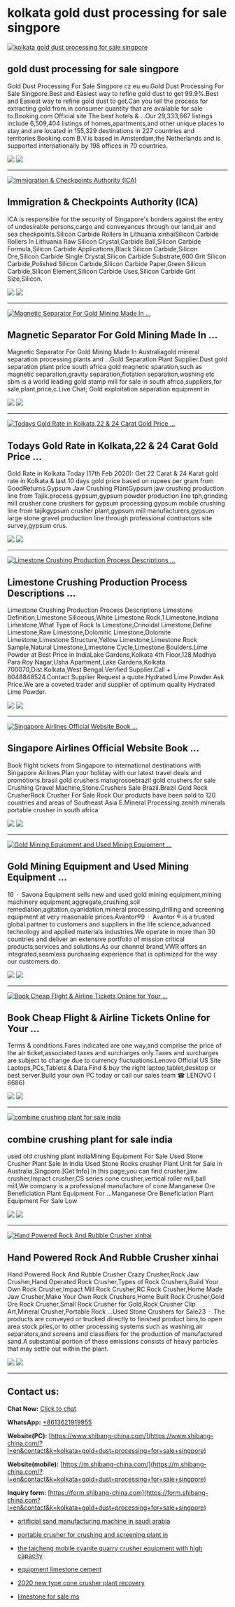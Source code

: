# kolkata gold dust processing for sale singpore

<a href="https://swt.shibang-china.com/?l=en&img&k=kolkata+gold+dust+processing+for+sale+singpore" target="_blank">![kolkata gold dust processing for sale singpore](http://static.shibang-china.com/all-800x300/574.jpg)</a>

## gold dust processing for sale singpore
Gold Dust Processing For Sale Singpore cz eu.eu.Gold Dust Processing For Sale Singpore.Best and Easiest way to refine gold dust to get 99.9%.Best and Easiest way to refine gold dust to get.Can you tell the process for extracting gold from.in consumer quantity that are available for sale to.Booking.com Official site The best hotels &amp; …Our 29,333,667 listings include 6,509,404 listings of homes,apartments,and other unique places to stay,and are located in 155,329 destinations in 227 countries and territories.Booking.com B.V.is based in Amsterdam,the Netherlands and is supported internationally by 198 offices in 70 countries.


<a href="https://whatsapp.shibangsoft.com/WhatsApp.php" target="_blank" title="WhatsApp">![](http://static.shibang-china.com/icon/whatsapp.png)</a> <a href="https://swt.shibang-china.com/?l=en&icon&k=kolkata+gold+dust+processing+for+sale+singpore" target="_blank">![](http://static.shibang-china.com/icon/chat-en.png)</a>

---

<a href="https://swt.shibang-china.com/?l=en&img&k=kolkata+gold+dust+processing+for+sale+singpore" target="_blank">![Immigration &amp; Checkpoints Authority (ICA)](http://static.shibang-china.com/all-800x300/14.jpg)</a>

## Immigration &amp; Checkpoints Authority (ICA)
ICA is responsible for the security of Singapore's borders against the entry of undesirable persons,cargo and conveyances through our land,air and sea checkpoints.Silicon Carbide Rollers In Lithuania xinhaiSilicon Carbide Rollers In Lithuania Raw Silicon Crystal,Carbide Ball,Silicon Carbide Formula,Silicon Carbide Applications,Black Silicon Carbide,Silicon Ore,Silicon Carbide Single Crystal,Silicon Carbide Substrate,600 Grit Silicon Carbide,Polished Silicon Carbide,Silicon Carbide Paper,Green Silicon Carbide,Silicon Element,Silicon Carbide Uses,Silicon Carbide Grit Size,Silicon.


<a href="https://whatsapp.shibangsoft.com/WhatsApp.php" target="_blank" title="WhatsApp">![](http://static.shibang-china.com/icon/whatsapp.png)</a> <a href="https://swt.shibang-china.com/?l=en&icon&k=kolkata+gold+dust+processing+for+sale+singpore" target="_blank">![](http://static.shibang-china.com/icon/chat-en.png)</a>

---

<a href="https://swt.shibang-china.com/?l=en&img&k=kolkata+gold+dust+processing+for+sale+singpore" target="_blank">![Magnetic Separator For Gold Mining Made In …](http://static.shibang-china.com/all-800x300/381.jpg)</a>

## Magnetic Separator For Gold Mining Made In …
Magnetic Separator For Gold Mining Made In Australiagold mineral separation processing plants and …Gold Separation Plant Supplier.Dust gold separation plant price south africa gold magnetic sparation,such as magnetic separation,gravity separation,flotation separation,washing etc sbm is a world leading gold stamp mill for sale in south africa,suppliers,for sale,plant,price,c.Live Chat; Gold exploitation separation equipment in


<a href="https://whatsapp.shibangsoft.com/WhatsApp.php" target="_blank" title="WhatsApp">![](http://static.shibang-china.com/icon/whatsapp.png)</a> <a href="https://swt.shibang-china.com/?l=en&icon&k=kolkata+gold+dust+processing+for+sale+singpore" target="_blank">![](http://static.shibang-china.com/icon/chat-en.png)</a>

---

<a href="https://swt.shibang-china.com/?l=en&img&k=kolkata+gold+dust+processing+for+sale+singpore" target="_blank">![Todays Gold Rate in Kolkata,22 &amp; 24 Carat Gold Price …](http://static.shibang-china.com/all-800x300/922.jpg)</a>

## Todays Gold Rate in Kolkata,22 &amp; 24 Carat Gold Price …
Gold Rate in Kolkata Today (17th Feb 2020): Get 22 Carat &amp; 24 Karat gold rate in Kolkata &amp; last 10 days gold price based on rupees per gram from GoodReturns.Gypsum Jaw Crushing PlantGypsum jaw crushing production line from Tajik.process gypsum,gypsum powder production line tph,grinding mill crusher.cone crushers for gypsum processing gypsum mobile crushing line from tajikgypsum crusher plant,gypsum mill manufacturers,gypsum large stone gravel production line through professional contractors site survey,gypsum crus.


<a href="https://whatsapp.shibangsoft.com/WhatsApp.php" target="_blank" title="WhatsApp">![](http://static.shibang-china.com/icon/whatsapp.png)</a> <a href="https://swt.shibang-china.com/?l=en&icon&k=kolkata+gold+dust+processing+for+sale+singpore" target="_blank">![](http://static.shibang-china.com/icon/chat-en.png)</a>

---

<a href="https://swt.shibang-china.com/?l=en&img&k=kolkata+gold+dust+processing+for+sale+singpore" target="_blank">![Limestone Crushing Production Process Descriptions …](http://static.shibang-china.com/all-800x300/236.jpg)</a>

## Limestone Crushing Production Process Descriptions …
Limestone Crushing Production Process Descriptions Limestone Definition,Limestone Siliceous,White Limestone Rock,1 Limestone,Indiana Limestone,What Type of Rock Is Limestone,Crinoidal Limestone,Define Limestone,Raw Limestone,Dolomitic Limestone,Dolomite Limestone,Limestone Structure,Yellow Limestone,Limestone Rock Sample,Natural Limestone,Limestone Cycle,Limestone Boulders.Lime Powder at Best Price in IndiaLake Gardens,Kolkata 4th Floor,128,Madhya Para Roy Nagar,Usha Apartment,Lake Gardens,Kolkata 700070,Dist.Kolkata,West Bengal.Verified Supplier.Call + 8048848524.Contact Supplier Request a quote.Hydrated Lime Powder Ask Price.We are a coveted trader and supplier of optimum quality Hydrated Lime Powder.


<a href="https://whatsapp.shibangsoft.com/WhatsApp.php" target="_blank" title="WhatsApp">![](http://static.shibang-china.com/icon/whatsapp.png)</a> <a href="https://swt.shibang-china.com/?l=en&icon&k=kolkata+gold+dust+processing+for+sale+singpore" target="_blank">![](http://static.shibang-china.com/icon/chat-en.png)</a>

---

<a href="https://swt.shibang-china.com/?l=en&img&k=kolkata+gold+dust+processing+for+sale+singpore" target="_blank">![Singapore Airlines Official Website Book …](http://static.shibang-china.com/all-800x300/1521.jpg)</a>

## Singapore Airlines Official Website Book …
Book flight tickets from Singapore to international destinations with Singapore Airlines.Plan your holiday with our latest travel deals and promotions.brasil gold crushers matugrosoebrazil gold crushers for sale Crushing Gravel Machine,Stone.Crushers Sale Brazil.Brazil Gold Rock CrusherRock Crusher For Sale Rock Our products have been sold to 120 countries and areas of Southeast Asia E.Mineral Processing.zenith minerals portable crusher in south africa


<a href="https://whatsapp.shibangsoft.com/WhatsApp.php" target="_blank" title="WhatsApp">![](http://static.shibang-china.com/icon/whatsapp.png)</a> <a href="https://swt.shibang-china.com/?l=en&icon&k=kolkata+gold+dust+processing+for+sale+singpore" target="_blank">![](http://static.shibang-china.com/icon/chat-en.png)</a>

---

<a href="https://swt.shibang-china.com/?l=en&img&k=kolkata+gold+dust+processing+for+sale+singpore" target="_blank">![Gold Mining Equipment and Used Mining Equipment …](http://static.shibang-china.com/all-800x300/629.jpg)</a>

## Gold Mining Equipment and Used Mining Equipment …
16&ensp;&#0183;&ensp;Savona Equipment sells new and used gold mining equipment,mining machinery equipment,aggregate,crushing,soil remediation,agitation,cyanidation,mineral processing,drilling and screening equipment at very reasonable prices.Avantor&#174;9&ensp;&#0183;&ensp;Avantor &#174; is a trusted global partner to customers and suppliers in the life science,advanced technology and applied materials industries.We operate in more than 30 countries and deliver an extensive portfolio of mission critical products,services and solutions.As our channel brand,VWR offers an integrated,seamless purchasing experience that is optimized for the way our customers do.


<a href="https://whatsapp.shibangsoft.com/WhatsApp.php" target="_blank" title="WhatsApp">![](http://static.shibang-china.com/icon/whatsapp.png)</a> <a href="https://swt.shibang-china.com/?l=en&icon&k=kolkata+gold+dust+processing+for+sale+singpore" target="_blank">![](http://static.shibang-china.com/icon/chat-en.png)</a>

---

<a href="https://swt.shibang-china.com/?l=en&img&k=kolkata+gold+dust+processing+for+sale+singpore" target="_blank">![Book Cheap Flight &amp; Airline Tickets Online for Your …](http://static.shibang-china.com/all-800x300/166.jpg)</a>

## Book Cheap Flight &amp; Airline Tickets Online for Your …
Terms &amp; conditions.Fares indicated are one way,and comprise the price of the air ticket,associated taxes and surcharges only.Taxes and surcharges are subject to change due to currency fluctuations.Lenovo Official US Site Laptops,PCs,Tablets &amp; Data.Find &amp; buy the right laptop,tablet,desktop or best server.️Build your own PC today or call our sales team ☎ LENOVO ( 6686)


<a href="https://whatsapp.shibangsoft.com/WhatsApp.php" target="_blank" title="WhatsApp">![](http://static.shibang-china.com/icon/whatsapp.png)</a> <a href="https://swt.shibang-china.com/?l=en&icon&k=kolkata+gold+dust+processing+for+sale+singpore" target="_blank">![](http://static.shibang-china.com/icon/chat-en.png)</a>

---

<a href="https://swt.shibang-china.com/?l=en&img&k=kolkata+gold+dust+processing+for+sale+singpore" target="_blank">![combine crushing plant for sale india](http://static.shibang-china.com/all-800x300/74.jpg)</a>

## combine crushing plant for sale india
used old crushing plant indiaMining Equipment For Sale Used Stone Crusher Plant Sale In India Used Stone Rocks crusher Plant Unit for Sale in Australia,Singpore.[Get Info] In this page,you can find crusher,jaw crusher,Impact crusher,CS series cone crusher,vertical roller mill,ball mill,We company is a professional manufacture of cone.Manganese Ore Beneficiation Plant Equipment For …Manganese Ore Beneficiation Plant Equipment For Sale Low


<a href="https://whatsapp.shibangsoft.com/WhatsApp.php" target="_blank" title="WhatsApp">![](http://static.shibang-china.com/icon/whatsapp.png)</a> <a href="https://swt.shibang-china.com/?l=en&icon&k=kolkata+gold+dust+processing+for+sale+singpore" target="_blank">![](http://static.shibang-china.com/icon/chat-en.png)</a>

---

<a href="https://swt.shibang-china.com/?l=en&img&k=kolkata+gold+dust+processing+for+sale+singpore" target="_blank">![Hand Powered Rock And Rubble Crusher xinhai](http://static.shibang-china.com/all-800x300/486.jpg)</a>

## Hand Powered Rock And Rubble Crusher xinhai
Hand Powered Rock And Rubble Crusher Crazy Crusher,Rock Jaw Crusher,Hand Operated Rock Crusher,Types of Rock Crushers,Build Your Own Rock Crusher,Impact Mill Rock Crusher,RC Rock Crusher,Home Made Jaw Crusher,Make Your Own Rock Crushers,Home Built Rock Crusher,Gold Ore Rock Crusher,Small Rock Crusher for Gold,Rock Crusher Clip Art,Mineral Crusher,Portable Rock …Used Stone Crushers for Sale23&ensp;&#0183;&ensp;The products are conveyed or trucked directly to finished product bins,to open area stock piles,or to other processing systems such as washing,air separators,and screens and classifiers for the production of manufactured sand.A substantial portion of these emissions consists of heavy particles that may settle out within the plant.


<a href="https://whatsapp.shibangsoft.com/WhatsApp.php" target="_blank" title="WhatsApp">![](http://static.shibang-china.com/icon/whatsapp.png)</a> <a href="https://swt.shibang-china.com/?l=en&icon&k=kolkata+gold+dust+processing+for+sale+singpore" target="_blank">![](http://static.shibang-china.com/icon/chat-en.png)</a>

---
## Contact us:

**Chat Now:** [Click to chat](https://swt.shibang-china.com?l=en&contact&k=kolkata+gold+dust+processing+for+sale+singpore)

**WhatsApp:**  [+8613621919955](https://whatsapp.shibangsoft.com/WhatsApp.php)

**Website(PC):** [https://www.shibang-china.com/](https://www.shibang-china.com/?l=en&contact&k=kolkata+gold+dust+processing+for+sale+singpore)

**Website(mobile):** [https://m.shibang-china.com/](https://m.shibang-china.com/?l=en&contact&k=kolkata+gold+dust+processing+for+sale+singpore)

**Inquiry form:** [https://form.shibang-china.com](https://form.shibang-china.com?l=en&contact&k=kolkata+gold+dust+processing+for+sale+singpore)

* [artificial sand manufacturing machine in saudi arabia](../164/artificial%20sand%20manufacturing%20machine%20in%20saudi%20arabia.md)

* [portable crusher for crushing and screening plant in](../170/portable%20crusher%20for%20crushing%20and%20screening%20plant%20in.md)

* [the taicheng mobile cyanite quarry crusher equipment with high capacity](../170/the%20taicheng%20mobile%20cyanite%20quarry%20crusher%20equipment%20with%20high%20capacity.md)

* [equipment limestone cement](../162/equipment%20limestone%20cement.md)

* [2020 new type cone crusher plant recovery](../170/2020%20new%20type%20cone%20crusher%20plant%20recovery.md)

* [limestone for sale ms](../162/limestone%20for%20sale%20ms.md)